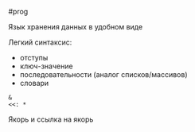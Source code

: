 #prog

Язык хранения данных в удобном виде

Легкий синтаксис:
- отступы
- ключ-значение
- последовательности (аналог списков/массивов)
- словари

```
&
<<: *
```
Якорь и ссылка на якорь